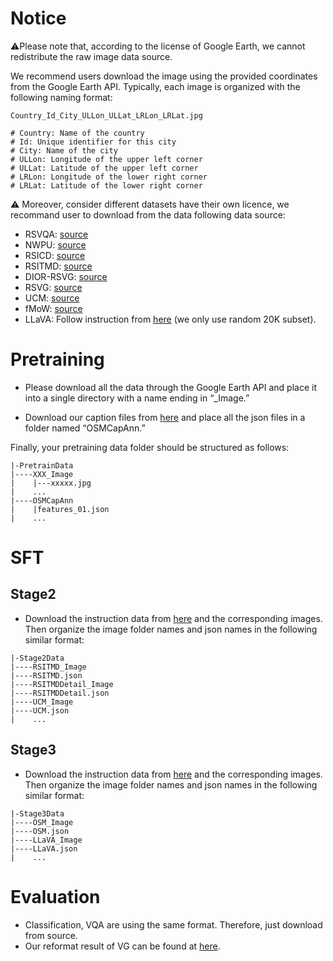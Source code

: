 # Notice
⚠️Please note that, according to the license of Google Earth, we cannot redistribute the raw image data source.

We recommend users download the image using the provided coordinates from the Google Earth API. Typically, each image is organized with the following naming format:

```
Country_Id_City_ULLon_ULLat_LRLon_LRLat.jpg

# Country: Name of the country
# Id: Unique identifier for this city
# City: Name of the city
# ULLon: Longitude of the upper left corner
# ULLat: Latitude of the upper left corner
# LRLon: Longitude of the lower right corner
# LRLat: Latitude of the lower right corner

```

⚠️ Moreover, consider different datasets have their own licence, we recommand user to download from the data following data source:
+ RSVQA: [source](https://rsvqa.sylvainlobry.com/)
+ NWPU: [source](https://huggingface.co/datasets/timm/resisc45)
+ RSICD: [source](https://github.com/201528014227051/RSICD_optimal?tab=readme-ov-file)
+ RSITMD: [source](https://drive.google.com/file/d/1NJY86TAAUd8BVs7hyteImv8I2_Lh95W6/view)
+ DIOR-RSVG: [source](https://drive.google.com/drive/folders/1hTqtYsC6B-m4ED2ewx5oKuYZV13EoJp_)
+ RSVG: [source](https://drive.google.com/file/d/1kgnmVC6FVKdxCwaoG77sOfkaIHS_XiFt/view)
+ UCM: [source](http://weegee.vision.ucmerced.edu/datasets/landuse.html)
+ fMoW: [source](https://github.com/fMoW/dataset)
+ LLaVA: Follow instruction from [here](https://github.com/haotian-liu/LLaVA/blob/main/README.md#visual-instruction-tuning) (we only use random 20K subset).


# Pretraining
+ 	Please download all the data through the Google Earth API and place it into a single directory with a name ending in “_Image.”

+ Download our caption files from [here](https://huggingface.co/datasets/PumpkinCat/LHRS_Data/tree/main/Stage1) and place all the json files in a folder named “OSMCapAnn.”

Finally, your pretraining data folder should be structured as follows:
```
|-PretrainData
|----XXX_Image
|    |---xxxxx.jpg
|    ...
|----OSMCapAnn
|    |features_01.json
|    ...
```

# SFT
## Stage2
+ Download the instruction data from [here](https://huggingface.co/datasets/PumpkinCat/LHRS_Data/tree/main/Stage2) and the corresponding images. Then organize the image folder names and json names in the following similar format:

```
|-Stage2Data
|----RSITMD_Image
|----RSITMD.json
|----RSITMDDetail_Image
|----RSITMDDetail.json
|----UCM_Image
|----UCM.json
|    ...
```

## Stage3
+ Download the instruction data from [here](https://huggingface.co/datasets/PumpkinCat/LHRS_Data/tree/main/Stage3) and the corresponding images. Then organize the image folder names and json names in the following similar format:

```
|-Stage3Data
|----OSM_Image
|----OSM.json
|----LLaVA_Image
|----LLaVA.json
|    ...
```

# Evaluation
+ Classification, VQA are using the same format. Therefore, just download from source.
+ Our reformat result of VG can be found at [here](https://huggingface.co/datasets/PumpkinCat/LHRS_Data).


